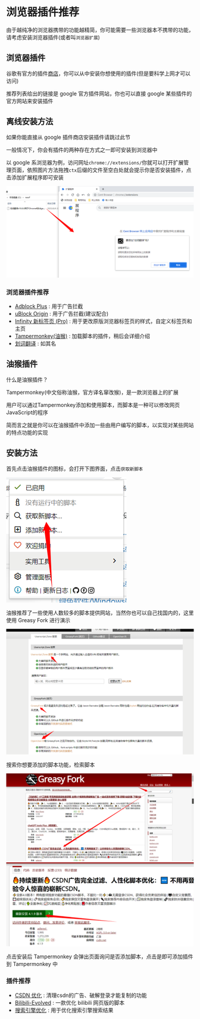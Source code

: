 # 浏览器插件推荐
由于越纯净的浏览器携带的功能越精简，你可能需要一些浏览器本不携带的功能，请考虑安装浏览器插件(或者叫`浏览器扩展`)

## 浏览器插件

谷歌有官方的插件[商店](https://chrome.google.com/webstore/category/extensions)，你可以从中安装你想使用的插件(但是要科学上网才可以访问)

推荐列表给出的链接是 google 官方插件网站，你也可以直接 google 某些插件的官方网站来安装插件

## 离线安装方法

如果你能直接从 google 插件商店安装插件请跳过此节

一般情况下，你会有插件的两种存在方式之一即可安装到浏览器中

以 google 系浏览器为例，访问网址`chrome://extensions/`你就可以打开扩展管理页面，依照图片方法拖拽`ctx`后缀的文件至空白处就会提示你是否安装插件，点击添加扩展程序即可安装

![安装浏览器插件](../img/chap2_add_plugins.png)

### 浏览器插件推荐
* [Adblock Plus](https://chrome.google.com/webstore/detail/adblock-plus-free-ad-bloc/cfhdojbkjhnklbpkdaibdccddilifddb) : 用于广告拦截
* [uBlock Origin](https://chrome.google.com/webstore/detail/ublock-origin/cjpalhdlnbpafiamejdnhcphjbkeiagm) : 用于广告拦截(建议配合)
* [Infinity 新标签页 (Pro)](https://chrome.google.com/webstore/detail/infinity-new-tab-pro/nnnkddnnlpamobajfibfdgfnbcnkgngh) : 用于更改原版浏览器标签页的样式，自定义标签页和主页
* [Tampermonkey(油猴)](https://chrome.google.com/webstore/detail/tampermonkey/dhdgffkkebhmkfjojejmpbldmpobfkfo) : 加载脚本的插件，稍后会详细介绍
* [划词翻译](https://chrome.google.com/webstore/detail/%E5%88%92%E8%AF%8D%E7%BF%BB%E8%AF%91/ikhdkkncnoglghljlkmcimlnlhkeamad) : 如其名

## 油猴插件

什么是油猴插件？

Tampermonkey(中文俗称油猴，官方译名窜改猴)，是一款浏览器上的扩展

用户可以通过Tampermonkey添加和使用脚本，而脚本是一种可以修改网页JavaScript的程序

简而言之就是你可以在油猴插件中添加一些由用户编写的脚本，以实现对某些网站的特点功能的实现

## 安装方法

首先点击油猴插件的图标，会打开下图界面，点击`获取新脚本`

![获取新脚本](../img/chap2_tampermonkey_add_new_plugins.png)

油猴推荐了一些使用人数较多的脚本提供网站，当然你也可以自己找国内的，这里使用 Greasy Fork 进行演示

![搜索脚本](../img/chap2_tampermonkey_find_new_plugins.png)

搜索你想要添加的脚本功能，检索脚本

![搜索脚本GF](../img/chap2_tampermonkey_find_new_plugins_from_GF.png)
![安装脚本](../img/chap2_tampermonkey_install_new_plugins.png)

点击安装后 Tampermonkey 会弹出页面询问是否添加脚本，点击是即可添加插件到 Tampermonkey 中

### 插件推荐
* [CSDN 优化](https://greasyfork.org/zh-CN/scripts/378351-%E6%8C%81%E7%BB%AD%E6%9B%B4%E6%96%B0-csdn%E5%B9%BF%E5%91%8A%E5%AE%8C%E5%85%A8%E8%BF%87%E6%BB%A4-%E4%BA%BA%E6%80%A7%E5%8C%96%E8%84%9A%E6%9C%AC%E4%BC%98%E5%8C%96-%E4%B8%8D%E7%94%A8%E5%86%8D%E7%99%BB%E5%BD%95%E4%BA%86-%E8%AE%A9%E4%BD%A0%E4%BD%93%E9%AA%8C%E4%BB%A4%E4%BA%BA%E6%83%8A%E5%96%9C%E7%9A%84%E5%B4%AD%E6%96%B0csdn) : 清理csdn的广告、破解登录才能复制的功能
* [Bilibili-Evolved](https://raw.githubusercontent.com/the1812/Bilibili-Evolved/master/dist/bilibili-evolved.user.js) : 一款优化 bilibili 网页版的脚本
* [搜索引擎优化](https://greasyfork.org/zh-CN/scripts/14178-ac-baidu-%E9%87%8D%E5%AE%9A%E5%90%91%E4%BC%98%E5%8C%96%E7%99%BE%E5%BA%A6%E6%90%9C%E7%8B%97%E8%B0%B7%E6%AD%8C%E5%BF%85%E5%BA%94%E6%90%9C%E7%B4%A2-favicon-%E5%8F%8C%E5%88%97) : 用于优化搜索引擎搜索结果